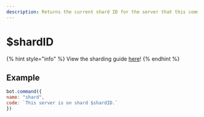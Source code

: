 ```yaml
---
description: Returns the current shard ID for the server that this command was ran in.
---
```


# $shardID

{% hint style="info" %}
View the sharding guide [here](https://aoi.leref.ga/guide/extras/sharding)!
{% endhint %}

## Example

```javascript
bot.command({
name: "shard",
code: `This server is on shard $shardID.`
})
```

